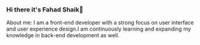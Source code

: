 ### Hi there it's Fahad Shaik👋
About me:
I am a front-end developer with a strong focus on user interface and user experience design.I am continuously learning and expanding my knowledge in back-end development as well.
<!--
**FahadShaik/FahadShaik** is a ✨ _special_ ✨ repository because its `README.md` (this file) appears on your GitHub profile.

Here are some ideas to get you started:

- 🔭 I’m currently working on ...
- 🌱 I’m currently learning ...
- 👯 I’m looking to collaborate on ...
- 🤔 I’m looking for help with ...
- 💬 Ask me about ...
- 📫 How to reach me: ...
- 😄 Pronouns: ...
- ⚡ Fun fact: ...
-->
